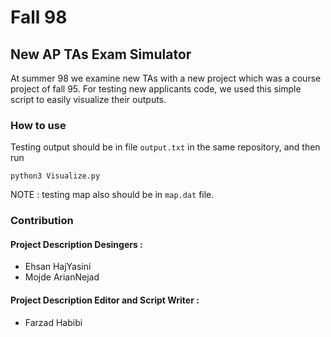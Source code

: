 # Fall 98 
## New AP TAs Exam Simulator
At summer 98 we examine new TAs with a new project which was a course project of fall 95. For testing new applicants code, we used this simple script to easily visualize their outputs. 

### How to use 
Testing output should be in file `output.txt` in the same repository, and then run 
```
python3 Visualize.py
```
NOTE : testing map also should be in `map.dat` file. 

### Contribution 
#### Project Description Desingers : 
* Ehsan HajYasini
* Mojde ArianNejad
#### Project Description Editor and Script Writer : 
* Farzad Habibi
